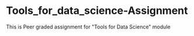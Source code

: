 # Tools_for_data_science-Assignment

This is Peer graded assignment for "Tools for Data Science" module
